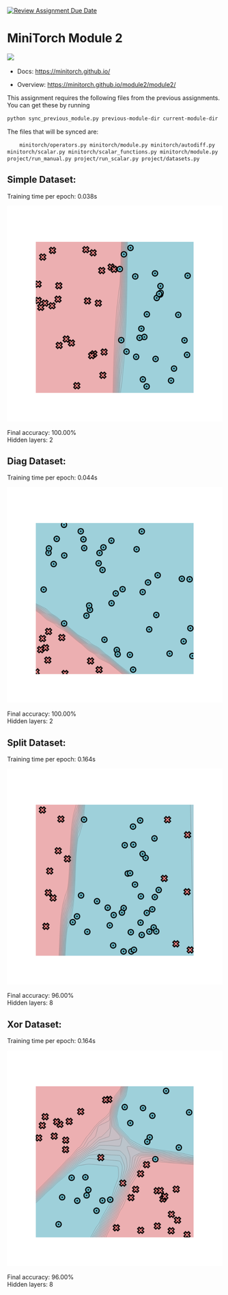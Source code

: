 [![Review Assignment Due Date](https://classroom.github.com/assets/deadline-readme-button-22041afd0340ce965d47ae6ef1cefeee28c7c493a6346c4f15d667ab976d596c.svg)](https://classroom.github.com/a/YFgwt0yY)
# MiniTorch Module 2

<img src="https://minitorch.github.io/minitorch.svg" width="50%">


* Docs: https://minitorch.github.io/

* Overview: https://minitorch.github.io/module2/module2/

This assignment requires the following files from the previous assignments. You can get these by running

```bash
python sync_previous_module.py previous-module-dir current-module-dir
```

The files that will be synced are:

        minitorch/operators.py minitorch/module.py minitorch/autodiff.py minitorch/scalar.py minitorch/scalar_functions.py minitorch/module.py project/run_manual.py project/run_scalar.py project/datasets.py

## **Simple Dataset:**  
Training time per epoch: 0.038s

![Alt text](simple.png)

Final accuracy: 100.00%  
Hidden layers: 2

## **Diag Dataset:**
Training time per epoch: 0.044s

![Alt text](diag.png)

Final accuracy: 100.00%  
Hidden layers: 2

## **Split Dataset:**  
Training time per epoch: 0.164s

![Alt text](split.png)

Final accuracy: 96.00%  
Hidden layers: 8  

## **Xor Dataset:**  
Training time per epoch: 0.164s

![Alt text](xor.png)

Final accuracy: 96.00%  
Hidden layers: 8  